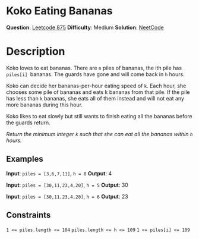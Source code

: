 # Koko Eating Bananas
__Question__: [Leetcode 875](https://leetcode.com/problems/koko-eating-bananas)
__Difficulty__: Medium
__Solution__: [NeetCode](https://youtu.be/U2SozAs9RzA)

# Description
Koko loves to eat bananas. There are `n` piles of bananas, the ith pile has `piles[i] `bananas. The guards have gone and will come back in `h` hours.

Koko can decide her bananas-per-hour eating speed of `k`. Each hour, she chooses some pile of bananas and eats k bananas from that pile. If the pile has less than `k` bananas, she eats all of them instead and will not eat any more bananas during this hour.

Koko likes to eat slowly but still wants to finish eating all the bananas before the guards return.

_Return the minimum integer `k` such that she can eat all the bananas within `h` hours._

## Examples
__Input__: `piles = [3,6,7,11]`, `h = 8`
__Output__: 4

__Input__: `piles = [30,11,23,4,20]`, `h = 5`
__Output__: 30

__Input__: `piles = [30,11,23,4,20]`, `h = 6`
__Output__: 23

## Constraints
`1 <= piles.length <= 104`
`piles.length <= h <= 109`
`1 <= piles[i] <= 109`
